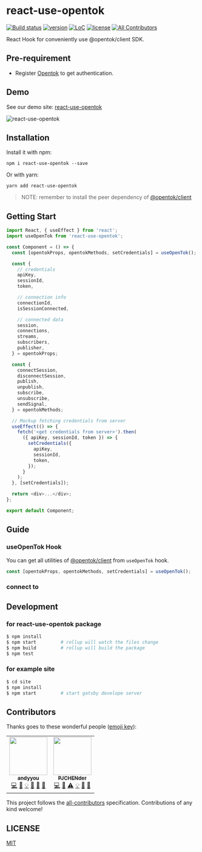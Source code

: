# react-use-opentok

[![Build status](https://badgen.net/travis/pjchender/react-use-opentok)](https://travis-ci.com/pjchender/react-use-opentok)
[![version](https://img.shields.io/npm/v/react-use-opentok.svg?color=brightgreen)](https://www.npmjs.com/package/react-use-opentok)
[![LoC](https://tokei.rs/b1/github/pjchender/react-use-opentok)](https://github.com/pjchender/react-use-opentok)
[![license](https://img.shields.io/github/license/pjchender/react-use-opentok.svg)](https://github.com/pjchender/react-use-opentok/blob/master/LICENSE)
[![All Contributors](https://img.shields.io/badge/all_contributors-2-orange.svg?style=flat-square)](#contributors)

React Hook for conveniently use @opentok/client SDK.

## Pre-requirement

* Register [Opentok](https://id.tokbox.com/login) to get authentication.

## Demo

See our demo site: [react-use-opentok](https://pjchender.github.io/react-use-opentok/)

![react-use-opentok](https://i.imgur.com/mpmlkrI.gif)

## Installation

Install it with npm:

```
npm i react-use-opentok --save
```

Or with yarn:

```
yarn add react-use-opentok
```

> NOTE: remember to install the peer dependency of [@opentok/client](https://www.npmjs.com/package/@opentok/client)

## Getting Start

```js
import React, { useEffect } from 'react';
import useOpenTok from 'react-use-opentok';

const Component = () => {
  const [opentokProps, opentokMethods, setCredentials] = useOpenTok();

  const {
    // credentials
    apiKey,
    sessionId,
    token,

    // connection info
    connectionId,
    isSessionConnected,

    // connected data
    session,
    connections,
    streams,
    subscribers,
    publisher,
  } = opentokProps;

  const {
    connectSession,
    disconnectSession,
    publish,
    unpublish,
    subscribe,
    unsubscribe,
    sendSignal,
  } = opentokMethods;

  // Mockup fetching credentials from server
  useEffect(() => {
    fetch('<get credentials from server>').then(
      ({ apiKey, sessionId, token }) => {
        setCredentials({
          apiKey,
          sessionId,
          token,
        });
      }
    );
  }, [setCredentials]);

  return <div>...</div>;
};

export default Component;
```

## Guide

### useOpenTok Hook

You can get all utilities of [@opentok/client](https://www.npmjs.com/package/@opentok/client) from `useOpenTok` hook.

```js
const [opentokProps, opentokMethods, setCredentials] = useOpenTok();
```

### connect to

## Development

### for react-use-opentok package

```sh
$ npm install
$ npm start         # rollup will watch the files change
$ npm build         # rollup will build the package
$ npm test
```

### for example site

```sh
$ cd site
$ npm install
$ npm start         # start gatsby develope server
```

## Contributors

Thanks goes to these wonderful people ([emoji key](https://github.com/kentcdodds/all-contributors#emoji-key)):
<!-- ALL-CONTRIBUTORS-LIST:START - Do not remove or modify this section -->
<!-- prettier-ignore-start -->
<!-- markdownlint-disable -->
<table>
  <tr>
    <td align="center"><a href="http://andyyou.github.io/"><img src="https://avatars0.githubusercontent.com/u/665690?v=4" width="100px;" alt=""/><br /><sub><b>andyyou</b></sub></a><br /><a href="https://github.com/pjchender/react-use-opentok/commits?author=andyyou" title="Code">💻</a> <a href="#design-andyyou" title="Design">🎨</a> <a href="#example-andyyou" title="Examples">💡</a> <a href="#maintenance-andyyou" title="Maintenance">🚧</a> <a href="#ideas-andyyou" title="Ideas, Planning, & Feedback">🤔</a> <a href="https://github.com/pjchender/react-use-opentok/pulls?q=is%3Apr+reviewed-by%3Aandyyou" title="Reviewed Pull Requests">👀</a></td>
    <td align="center"><a href="http://pjchender.blogspot.com"><img src="https://avatars1.githubusercontent.com/u/13399740?v=4" width="100px;" alt=""/><br /><sub><b>PJCHENder</b></sub></a><br /><a href="https://github.com/pjchender/react-use-opentok/commits?author=pjchender" title="Code">💻</a> <a href="https://github.com/pjchender/react-use-opentok/commits?author=pjchender" title="Documentation">📖</a> <a href="https://github.com/pjchender/react-use-opentok/commits?author=pjchender" title="Tests">⚠️</a> <a href="#example-pjchender" title="Examples">💡</a> <a href="#maintenance-pjchender" title="Maintenance">🚧</a> <a href="https://github.com/pjchender/react-use-opentok/pulls?q=is%3Apr+reviewed-by%3Apjchender" title="Reviewed Pull Requests">👀</a></td>
  </tr>
</table>

<!-- markdownlint-enable -->
<!-- prettier-ignore-end -->
<!-- ALL-CONTRIBUTORS-LIST:END -->

This project follows the [all-contributors](https://allcontributors.org/) specification. Contributions of any kind welcome!

## LICENSE

[MIT](https://github.com/pjchender/react-use-opentok/blob/master/LICENSE)
